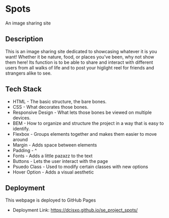 # Spots

An image sharing site

## Description

This is an image sharing site dedicated to showcasing whatever it is you want! Whether it be nature, food, or places you've been, why not show them here! Its function is to be able to share and interact with different users from all walks of life and to post your higlight reel for friends and strangers alike to see.

## Tech Stack

- HTML - The basic structure, the bare bones.
- CSS - What decorates those bones.
- Responsive Design - What lets those bones be viewed on multiple devices.
- BEM - How to organize and structure the project in a way that is easy to identify.
- Flexbox - Groups elements together and makes them easier to move around
- Margin - Adds space between elements
- Padding - ^
- Fonts - Adds a little pazazz to the text
- Buttons - Lets the user interact with the page
- Psuedo Class - Used to modify certain classes with new options
- Hover Option - Adds a visual aesthetic

## Deployment

This webpage is deployed to GitHub Pages

- Deployment Link: https://dcisxo.github.io/se_project_spots/
